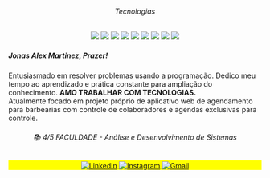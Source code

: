  <div width=140px height=140px align='center'>
 
 <h6>Tecnologias</h6>
 
   ![](https://img.shields.io/badge/-HTML5-05122A?style=flat-square&logo=HTML5)
   ![](https://img.shields.io/badge/-CSS3-05122A?style=flat-square&logo=CSS3)
   ![](https://img.shields.io/badge/-JAVASCRIPT-05122A?style=flat-square&logo=JAVASCRIPT)
   ![](https://img.shields.io/badge/-REACT-05122A?style=flat-square&logo=REACT)
      ![](https://img.shields.io/badge/STYLED--COMPONENTS-05122A?style=flat-square&logo=styled-components)
      ![](https://img.shields.io/badge/FIREBASE-05122A?style=flat-square&logo=firebase)
      ![](https://img.shields.io/badge/NPM-05122A?style=flat-square&logo=npm)
      ![](https://img.shields.io/badge/git-05122A?style=flat-square&logo=git)
      ![](https://img.shields.io/badge/SCRUM--Metodologias_Ágeis-05122A?style=flat-square&logo=SCRUM)
   
 </div>
 
 <div align='center'>
 
 <div align='left'>
 
 ##### Jonas Alex Martinez, Prazer!
 
 <p>Entusiasmado em resolver problemas usando a programação. Dedico meu tempo ao aprendizado e prática constante para ampliação do conhecimento. <b>AMO TRABALHAR COM TECNOLOGIAS.</b> </br>Atualmente focado em projeto próprio de aplicativo web de agendamento para barbearias com controle de colaboradores e agendas exclusivas para controle.
 </br>
 <h6 align='center'>📚 4/5 FACULDADE - Análise e Desenvolvimento de Sistemas</h6>
</p>
 <div>
 
 
<p align="center" style="background:yellow">
<a href="https://www.linkedin.com/in/joonasmartinez/" target="_blank">
  <img align="center" src="https://img.shields.io/badge/LinkedIn-red?logo=linkedin&logoColor=white&style=for-the-badge" alt="LinkedIn"/> 
</a>
<a href="https://www.instagram.com/joonasmartinez/" target="_blank">
 <img align="center" src="https://img.shields.io/badge/instagram-red?logo=instagram&logoColor=white&style=for-the-badge" alt="Instagram"/> 
</a>

<a href="mailto:mz-martinez@live.com" target="_blank">
  <img align="center" src="https://img.shields.io/badge/mz--martinez@live.com-red?logo=Gmail&logoColor=white&style=for-the-badge" alt="Gmail"/> 
</a>
</p>
